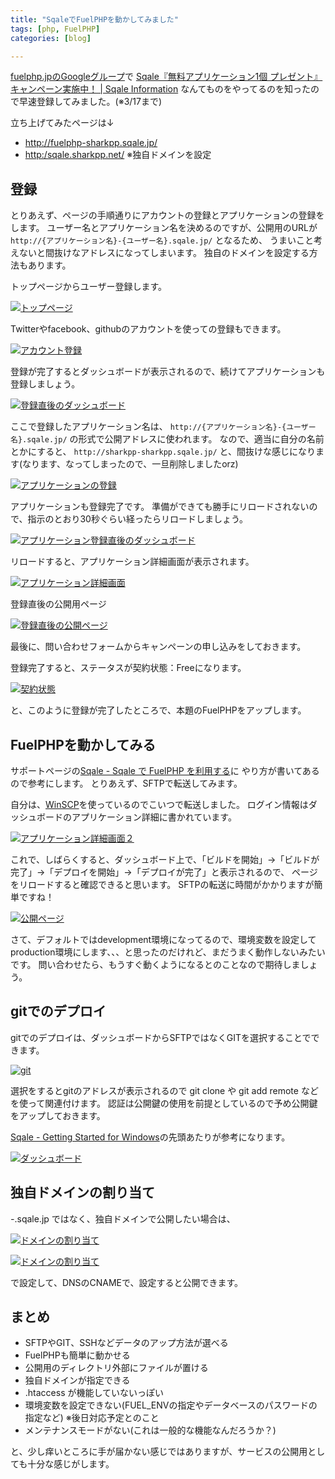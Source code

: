 ```yaml
---
title: "SqaleでFuelPHPを動かしてみました"
tags: [php, FuelPHP]
categories: [blog]

---
```


[fuelphp.jpのGoogleグループ][1]で [Sqale『無料アプリケーション1個 プレゼント』キャンペーン実施中！ | Sqale Information][2] なんてものをやってるのを知ったので早速登録してみました。(※3/17まで)

立ち上げてみたページは↓

  * <http://fuelphp-sharkpp.sqale.jp/>
  * [http:/sqale.sharkpp.net/][3] ※独自ドメインを設定

## 登録

とりあえず、ページの手順通りにアカウントの登録とアプリケーションの登録をします。 ユーザー名とアプリケーション名を決めるのですが、公開用のURLが `http://{アプリケーション名}-{ユーザー名}.sqale.jp/` となるため、 うまいこと考えないと間抜けなアドレスになってしまいます。 独自のドメインを設定する方法もあります。

トップページからユーザー登録します。

<a href="/public/images/20130317_sqale_01.png" rel="lytebox[x2013_0317_sqale]" title="トップページ"><img src="/public/images/20130317_sqale_01_s.png" alt="トップページ" /></a>

Twitterやfacebook、githubのアカウントを使っての登録もできます。

<a href="/public/images/20130317_sqale_02.png" rel="lytebox[x2013_0317_sqale]" title="アカウント登録"><img src="/public/images/20130317_sqale_02_s.png" alt="アカウント登録" /></a>

登録が完了するとダッシュボードが表示されるので、続けてアプリケーションも登録しましょう。

<a href="/public/images/20130317_sqale_03_dashboard.png" rel="lytebox[x2013_0317_sqale]" title="登録直後のダッシュボード"><img src="/public/images/20130317_sqale_03_dashboard_s.png" alt="登録直後のダッシュボード" /></a>

ここで登録したアプリケーション名は、 `http://{アプリケーション名}-{ユーザー名}.sqale.jp/` の形式で公開アドレスに使われます。 なので、適当に自分の名前とかにすると、 `http://sharkpp-sharkpp.sqale.jp/` と、間抜けな感じになります(なります、なってしまったので、一旦削除しましたorz)

<a href="/public/images/20130317_sqale_04_add_app.png" rel="lytebox[x2013_0317_sqale]" title="アプリケーションの登録"><img src="/public/images/20130317_sqale_04_add_app_s.png" alt="アプリケーションの登録" /></a>

アプリケーションも登録完了です。 準備ができても勝手にリロードされないので、指示のとおり30秒ぐらい経ったらリロードしましょう。

<a href="/public/images/20130317_sqale_05_dashboard.png" rel="lytebox[x2013_0317_sqale]" title="アプリケーション登録直後のダッシュボード"><img src="/public/images/20130317_sqale_05_dashboard_s.png" alt="アプリケーション登録直後のダッシュボード" /></a>

リロードすると、アプリケーション詳細画面が表示されます。

<a href="/public/images/20130317_sqale_06_dashboard.png" rel="lytebox[x2013_0317_sqale]" title="アプリケーション詳細画面"><img src="/public/images/20130317_sqale_06_dashboard_s.png" alt="アプリケーション詳細画面" /></a>

登録直後の公開用ページ

<a href="/public/images/20130317_sqale_07_all_ready.png" rel="lytebox[x2013_0317_sqale]" title="登録直後の公開ページ"><img src="/public/images/20130317_sqale_07_all_ready_s.png" alt="登録直後の公開ページ" /></a>

最後に、問い合わせフォームからキャンペーンの申し込みをしておきます。

登録完了すると、ステータスが契約状態：Freeになります。

<a href="/public/images/20130317_sqale_08_free.png" rel="lytebox[x2013_0317_sqale]" title="契約状態"><img src="/public/images/20130317_sqale_08_free_s.png" alt="契約状態" /></a>

と、このように登録が完了したところで、本題のFuelPHPをアップします。

## FuelPHPを動かしてみる

サポートページの[Sqale - Sqale で FuelPHP を利用する][4]に やり方が書いてあるので参考にします。 とりあえず、SFTPで転送してみます。

自分は、[WinSCP][5]を使っているのでこいつで転送しました。 ログイン情報はダッシュボードのアプリケーション詳細に書かれています。

<a href="/public/images/20130317_sqale_09_dashboard.png" rel="lytebox[x2013_0317_sqale]" title="アプリケーション詳細画面２"><img src="/public/images/20130317_sqale_09_dashboard_s.png" alt="アプリケーション詳細画面２" /></a>

これで、しばらくすると、ダッシュボード上で、「ビルドを開始」→「ビルドが完了」→「デプロイを開始」→「デプロイが完了」と表示されるので、 ページをリロードすると確認できると思います。 SFTPの転送に時間がかかりますが簡単ですね！

<a href="/public/images/20130317_sqale_10_fuelphp.png" rel="lytebox[x2013_0317_sqale]" title="公開ページ"><img src="/public/images/20130317_sqale_10_fuelphp_s.png" alt="公開ページ" /></a>

さて、デフォルトではdevelopment環境になってるので、環境変数を設定してproduction環境にします、、、と思ったのだけれど、まだうまく動作しないみたいです。 問い合わせたら、もうすぐ動くようになるとのことなので期待しましょう。

## gitでのデプロイ

gitでのデプロイは、ダッシュボードからSFTPではなくGITを選択することでできます。

<a href="/public/images/20130317_sqale_13_git.png" rel="lytebox[x2013_0317_sqale]" title="git"><img src="/public/images/20130317_sqale_13_git_s.png" alt="git" /></a>

選択をするとgitのアドレスが表示されるので git clone や git add remote などを使って関連付けます。 認証は公開鍵の使用を前提としているので予め公開鍵をアップしておきます。

[Sqale - Getting Started for Windows][6]の先頭あたりが参考になります。

<a href="/public/images/20130317_sqale_14_dashboard.png" rel="lytebox[x2013_0317_sqale]" title="ダッシュボード"><img src="/public/images/20130317_sqale_14_dashboard_s.png" alt="ダッシュボード" /></a>

## 独自ドメインの割り当て

*-*.sqale.jp ではなく、独自ドメインで公開したい場合は、

<a href="/public/images/20130317_sqale_11_domain.png" rel="lytebox[x2013_0317_sqale]" title="ドメインの割り当て"><img src="/public/images/20130317_sqale_11_domain_s.png" alt="ドメインの割り当て" /></a>

<a href="/public/images/20130317_sqale_12_domain.png" rel="lytebox[x2013_0317_sqale]" title="ドメインの割り当て"><img src="/public/images/20130317_sqale_12_domain_s.png" alt="ドメインの割り当て" /></a>

で設定して、DNSのCNAMEで、設定すると公開できます。

## まとめ

  * SFTPやGIT、SSHなどデータのアップ方法が選べる
  * FuelPHPも簡単に動かせる
  * 公開用のディレクトリ外部にファイルが置ける
  * 独自ドメインが指定できる
  * .htaccess が機能していないっぽい
  * 環境変数を設定できない(FUEL_ENVの指定やデータベースのパスワードの指定など) ※後日対応予定とのこと
  * メンテナンスモードがない(これは一般的な機能なんだろうか？)

と、少し痒いところに手が届かない感じではありますが、サービスの公開用としても十分な感じがします。

 [1]: https://groups.google.com/group/fuelphp_jp?hl=ja
 [2]: http://info.sqale.jp/?eid=33
 [3]: http://sqale.sharkpp.net/
 [4]: https://sqale.jp/support/manual/fuelphp
 [5]: http://winscp.net/
 [6]: https://sqale.jp/support/manual/getting-started-win